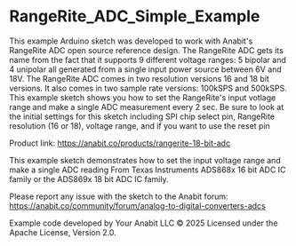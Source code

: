 # RangeRite_ADC_Simple_Example
This example Arduino sketch was developed to work with Anabit's RangeRite ADC open source reference design. 
The RangeRite ADC gets its name from the fact that it supports 9 different voltage ranges: 5 bipolar and 4 unipolar
all generated from a single input power source between 6V and 18V. The RangeRite ADC comes in two resolution 
versions 16 and 18 bit versions. It also comes in two sample rate versions: 100kSPS and 500kSPS. This example
sketch shows you how to set the RangeRite's input votlage range and make a single ADC measurement every 2 sec.
Be sure to look at the initial settings for this sketch including SPI chip select pin, RangeRite resolution
(16 or 18), voltage range, and if you want to use the reset pin

Product link: https://anabit.co/products/rangerite-18-bit-adc

This example sketch demonstrates how to set the input voltage range and make a single ADC reading
From Texas Instruments ADS868x 16 bit ADC IC family or the ADS869x 18 bit ADC IC family.

Please report any issue with the sketch to the Anabit forum: https://anabit.co/community/forum/analog-to-digital-converters-adcs

Example code developed by Your Anabit LLC © 2025
Licensed under the Apache License, Version 2.0.

